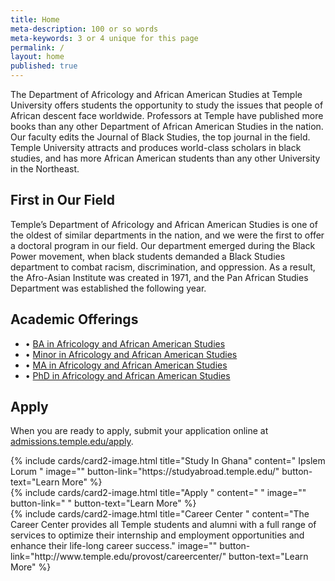 ```yaml
---
title: Home
meta-description: 100 or so words
meta-keywords: 3 or 4 unique for this page
permalink: /
layout: home
published: true
---
```


The Department of Africology and African American Studies at Temple University offers students the opportunity to study the issues that people of African descent face worldwide. Professors at Temple have published more books than any other Department of African American Studies in the nation. Our faculty edits the Journal of Black Studies, the top journal in the field. Temple University attracts and produces world-class scholars in black studies, and has more African American students than any other University in the Northeast. 

## First in Our Field

Temple’s Department of Africology and African American Studies is one of the oldest of similar departments in the nation, and we were the first to offer a doctoral program in our field. Our department emerged during the Black Power movement, when black students demanded a Black Studies department to combat racism, discrimination, and oppression. As a result, the Afro-Asian Institute was created in 1971, and the Pan African Studies Department was established the following year. 

## Academic Offerings

- • [BA in Africology and African American Studies](http://bulletin.temple.edu/undergraduate/liberal-arts/africology-african-american-studies/ba-africology-african-american-studies/)
- • [Minor in Africology and African American Studies](http://bulletin.temple.edu/undergraduate/liberal-arts/africology-african-american-studies/minor-africology-african-american-studies/)
- • [MA in Africology and African American Studies](http://bulletin.temple.edu/graduate/scd/cla/africology-african-american-studies-ma/)
- • [PhD in Africology and African American Studies](http://bulletin.temple.edu/graduate/scd/cla/africology-african-american-studies-phd/)

## Apply

When you are ready to apply, submit your application online at [admissions.temple.edu/apply](http://admissions.temple.edu/apply).

<div class="row row-wide">
  <div class="col m12 l4">{% include cards/card2-image.html 
    title="Study In Ghana" 
    content=" Ipslem Lorum " 
    image="" 
    button-link="https://studyabroad.temple.edu/" 
    button-text="Learn More" %}
  </div>
  <div class="row row-wide">
    <div class="col m12 l4">{% include cards/card2-image.html 
      title="Apply " 
      content=" " 
      image="" 
      button-link=" " 
      button-text="Learn More" %}
    </div>
    <div class="row row-wide">
      <div class="col m12 l4">{% include cards/card2-image.html 
        title="Career Center " 
        content="The Career Center provides all Temple students and alumni with a full range of services to optimize their internship and employment opportunities and enhance their life-long career success." 
        image="" 
        button-link="http://www.temple.edu/provost/careercenter/" 
        button-text="Learn More" %}
      </div>
</div>
